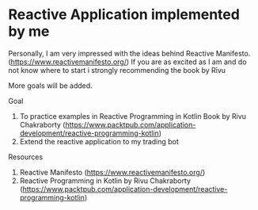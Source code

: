 # Reactive Application implemented by me

Personally, I am very impressed with the ideas behind Reactive Manifesto. (https://www.reactivemanifesto.org/)
If you are as excited as I am and do not know where to start i strongly recommending the book by Rivu

More goals will be added.

Goal
1. To practice examples in Reactive Programming in Kotlin Book by Rivu Chakraborty (https://www.packtpub.com/application-development/reactive-programming-kotlin)
2. Extend the reactive application to my trading bot



Resources
1. Reactive Manifesto (https://www.reactivemanifesto.org/)
2. Reactive Programming in Kotlin by Rivu Chakraborty (https://www.packtpub.com/application-development/reactive-programming-kotlin)
